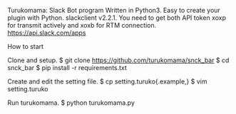 Turukomama: Slack Bot program
Written in Python3.
Easy to create your plugin with Python.
slackclient v2.2.1.
You need to get both API token xoxp for transmit actively and xoxb for RTM connection. 
https://api.slack.com/apps


How to start

Clone and setup.
    $ git clone https://github.com/turukomama/snck_bar
    $ cd snck_bar
    $ pip install -r requirements.txt

Create and edit the setting file.
    $ cp setting.turuko{.example,}
    $ vim setting.turuko

Run turukomama.
    $ python turukomama.py
